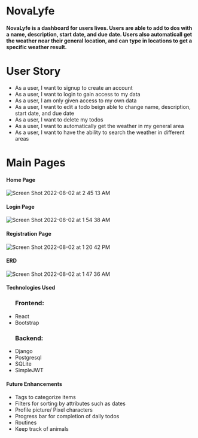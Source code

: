 # NovaLyfe

<h4>NovaLyfe is a dashboard for users lives. Users are able to add to dos with a name, description, start date, and due date. Users also automaticall get the weather near their general location, and can type in locations to get a specific weather result.</h4>

# User Story
<ul>
  <li>As a user, I want to signup to create an account </li>
  <li>As a user, I want to login to gain access to my data </li>
  <li>As a user, I am only given access to my own data </li>
  <li>As a user, I want to edit a todo beign able to change name, description, start date, and due date </li>
  <li>As a user, I want to delete my todos </li>
  <li>As a user, I want to automatically get the weather in my general area </li>
  <li>As a user, I want to have the ability to search the weather in different areas </li>
</ul>

# Main Pages

<h4>Home Page</h4>

![Screen Shot 2022-08-02 at 2 45 13 AM](https://user-images.githubusercontent.com/96600690/182309553-c79b641e-717c-418c-b057-41c0149498c6.png)

<h4>Login Page</h4>

![Screen Shot 2022-08-02 at 1 54 38 AM](https://user-images.githubusercontent.com/96600690/182302054-22be5dab-a793-46d3-acc5-2c7d98b27c36.png)

<h4>Registration Page</h4>

![Screen Shot 2022-08-02 at 1 20 42 PM](https://user-images.githubusercontent.com/96600690/182435778-636d9526-2c46-4c6f-bc98-de8264793408.png)

<h4>ERD</h4>

![Screen Shot 2022-08-02 at 1 47 36 AM](https://user-images.githubusercontent.com/96600690/182432081-0f1852e8-1b14-4b28-bd40-6f9f4bc0fc19.png)

<h4>Technologies Used</h4>
<ul>
<h3>Frontend:</h3>
<li>React</li>
<li>Bootstrap</li>

<h3>Backend:</h3>

<li>Django</li>
<li>Postgresql</li>
<li>SQLite</li>
<li>SimpleJWT</li>

</ul>

<h4>Future Enhancements </h4>
<ul>
<li>Tags to categorize items</li>
<li>Filters for sorting by attributes such as dates</li>
<li>Profile picture/ Pixel characters</li>
<li>Progress bar for completion of daily todos</li>
<li>Routines</li>
<li>Keep track of animals</li>
</ul>



